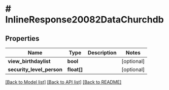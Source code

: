 # # InlineResponse20082DataChurchdb

## Properties

Name | Type | Description | Notes
------------ | ------------- | ------------- | -------------
**view_birthdaylist** | **bool** |  | [optional]
**security_level_person** | **float[]** |  | [optional]

[[Back to Model list]](../../README.md#models) [[Back to API list]](../../README.md#endpoints) [[Back to README]](../../README.md)

